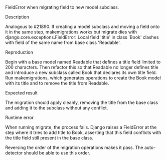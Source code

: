FieldError when migrating field to new model subclass.

Description

Analogous to #21890. If creating a model subclass and moving a field onto it in the same step, makemigrations works but migrate dies with django.core.exceptions.FieldError: Local field 'title' in class 'Book' clashes with field of the same name from base class 'Readable'.

Reproduction

Begin with a base model named Readable that defines a title field limited to 200 characters. Then refactor this so that Readable no longer defines title and introduce a new subclass called Book that declares its own title field. Run makemigrations, which generates operations to create the Book model with its title and to remove the title from Readable.

Expected result

The migration should apply cleanly, removing the title from the base class and adding it to the subclass without any conflict.

Runtime error

When running migrate, the process fails. Django raises a FieldError at the step where it tries to add title to Book, asserting that this field conflicts with the title field still present in the base class.

Reversing the order of the migration operations makes it pass. The auto-detector should be able to use this order.